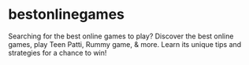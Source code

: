 # bestonlinegames
Searching for the best online games to play? Discover the best online games, play Teen Patti, Rummy game, &amp; more. Learn its unique tips and strategies for a chance to win!
